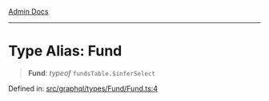 [Admin Docs](/)

***

# Type Alias: Fund

> **Fund**: *typeof* `fundsTable.$inferSelect`

Defined in: [src/graphql/types/Fund/Fund.ts:4](https://github.com/syedali237/talawa-api/blob/aa4e819f67def774740606c7a534dc013cdfe393/src/graphql/types/Fund/Fund.ts#L4)
